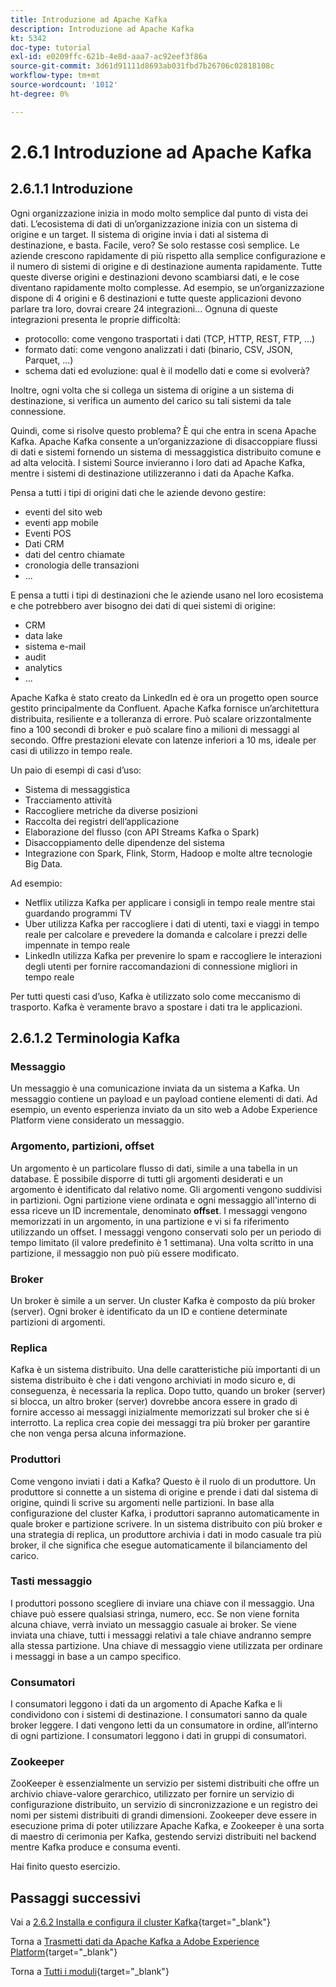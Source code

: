 ```yaml
---
title: Introduzione ad Apache Kafka
description: Introduzione ad Apache Kafka
kt: 5342
doc-type: tutorial
exl-id: e0209ffc-621b-4e8d-aaa7-ac92eef3f86a
source-git-commit: 3d61d91111d8693ab031fbd7b26706c02818108c
workflow-type: tm+mt
source-wordcount: '1012'
ht-degree: 0%

---
```


# 2.6.1 Introduzione ad Apache Kafka

## 2.6.1.1 Introduzione

Ogni organizzazione inizia in modo molto semplice dal punto di vista dei dati. L’ecosistema di dati di un’organizzazione inizia con un sistema di origine e un target. Il sistema di origine invia i dati al sistema di destinazione, e basta. Facile, vero?
Se solo restasse così semplice. Le aziende crescono rapidamente di più rispetto alla semplice configurazione e il numero di sistemi di origine e di destinazione aumenta rapidamente. Tutte queste diverse origini e destinazioni devono scambiarsi dati, e le cose diventano rapidamente molto complesse.
Ad esempio, se un’organizzazione dispone di 4 origini e 6 destinazioni e tutte queste applicazioni devono parlare tra loro, dovrai creare 24 integrazioni... Ognuna di queste integrazioni presenta le proprie difficoltà:

- protocollo: come vengono trasportati i dati (TCP, HTTP, REST, FTP, ...)
- formato dati: come vengono analizzati i dati (binario, CSV, JSON, Parquet, ...)
- schema dati ed evoluzione: qual è il modello dati e come si evolverà?

Inoltre, ogni volta che si collega un sistema di origine a un sistema di destinazione, si verifica un aumento del carico su tali sistemi da tale connessione.

Quindi, come si risolve questo problema? È qui che entra in scena Apache Kafka. Apache Kafka consente a un’organizzazione di disaccoppiare flussi di dati e sistemi fornendo un sistema di messaggistica distribuito comune e ad alta velocità. I sistemi Source invieranno i loro dati ad Apache Kafka, mentre i sistemi di destinazione utilizzeranno i dati da Apache Kafka.

Pensa a tutti i tipi di origini dati che le aziende devono gestire:

- eventi del sito web
- eventi app mobile
- Eventi POS
- Dati CRM
- dati del centro chiamate
- cronologia delle transazioni
- ...

E pensa a tutti i tipi di destinazioni che le aziende usano nel loro ecosistema e che potrebbero aver bisogno dei dati di quei sistemi di origine:

- CRM
- data lake
- sistema e-mail
- audit
- analytics
- ...

Apache Kafka è stato creato da LinkedIn ed è ora un progetto open source gestito principalmente da Confluent.
Apache Kafka fornisce un’architettura distribuita, resiliente e a tolleranza di errore. Può scalare orizzontalmente fino a 100 secondi di broker e può scalare fino a milioni di messaggi al secondo. Offre prestazioni elevate con latenze inferiori a 10 ms, ideale per casi di utilizzo in tempo reale.

Un paio di esempi di casi d’uso:

- Sistema di messaggistica
- Tracciamento attività
- Raccogliere metriche da diverse posizioni
- Raccolta dei registri dell’applicazione
- Elaborazione del flusso (con API Streams Kafka o Spark)
- Disaccoppiamento delle dipendenze del sistema
- Integrazione con Spark, Flink, Storm, Hadoop e molte altre tecnologie Big Data.

Ad esempio:

- Netflix utilizza Kafka per applicare i consigli in tempo reale mentre stai guardando programmi TV
- Uber utilizza Kafka per raccogliere i dati di utenti, taxi e viaggi in tempo reale per calcolare e prevedere la domanda e calcolare i prezzi delle impennate in tempo reale
- LinkedIn utilizza Kafka per prevenire lo spam e raccogliere le interazioni degli utenti per fornire raccomandazioni di connessione migliori in tempo reale

Per tutti questi casi d’uso, Kafka è utilizzato solo come meccanismo di trasporto. Kafka è veramente bravo a spostare i dati tra le applicazioni.

## 2.6.1.2 Terminologia Kafka

### Messaggio

Un messaggio è una comunicazione inviata da un sistema a Kafka. Un messaggio contiene un payload e un payload contiene elementi di dati. Ad esempio, un evento esperienza inviato da un sito web a Adobe Experience Platform viene considerato un messaggio.

### Argomento, partizioni, offset

Un argomento è un particolare flusso di dati, simile a una tabella in un database. È possibile disporre di tutti gli argomenti desiderati e un argomento è identificato dal relativo nome. Gli argomenti vengono suddivisi in partizioni. Ogni partizione viene ordinata e ogni messaggio all&#39;interno di essa riceve un ID incrementale, denominato **offset**. I messaggi vengono memorizzati in un argomento, in una partizione e vi si fa riferimento utilizzando un offset. I messaggi vengono conservati solo per un periodo di tempo limitato (il valore predefinito è 1 settimana). Una volta scritto in una partizione, il messaggio non può più essere modificato.

### Broker

Un broker è simile a un server. Un cluster Kafka è composto da più broker (server). Ogni broker è identificato da un ID e contiene determinate partizioni di argomenti.

### Replica

Kafka è un sistema distribuito. Una delle caratteristiche più importanti di un sistema distribuito è che i dati vengono archiviati in modo sicuro e, di conseguenza, è necessaria la replica. Dopo tutto, quando un broker (server) si blocca, un altro broker (server) dovrebbe ancora essere in grado di fornire accesso ai messaggi inizialmente memorizzati sul broker che si è interrotto. La replica crea copie dei messaggi tra più broker per garantire che non venga persa alcuna informazione.

### Produttori

Come vengono inviati i dati a Kafka? Questo è il ruolo di un produttore. Un produttore si connette a un sistema di origine e prende i dati dal sistema di origine, quindi li scrive su argomenti nelle partizioni. In base alla configurazione del cluster Kafka, i produttori sapranno automaticamente in quale broker e partizione scrivere. In un sistema distribuito con più broker e una strategia di replica, un produttore archivia i dati in modo casuale tra più broker, il che significa che esegue automaticamente il bilanciamento del carico.

### Tasti messaggio

I produttori possono scegliere di inviare una chiave con il messaggio. Una chiave può essere qualsiasi stringa, numero, ecc. Se non viene fornita alcuna chiave, verrà inviato un messaggio casuale ai broker. Se viene inviata una chiave, tutti i messaggi relativi a tale chiave andranno sempre alla stessa partizione. Una chiave di messaggio viene utilizzata per ordinare i messaggi in base a un campo specifico.

### Consumatori

I consumatori leggono i dati da un argomento di Apache Kafka e li condividono con i sistemi di destinazione. I consumatori sanno da quale broker leggere. I dati vengono letti da un consumatore in ordine, all’interno di ogni partizione. I consumatori leggono i dati in gruppi di consumatori.

### Zookeeper

ZooKeeper è essenzialmente un servizio per sistemi distribuiti che offre un archivio chiave-valore gerarchico, utilizzato per fornire un servizio di configurazione distribuito, un servizio di sincronizzazione e un registro dei nomi per sistemi distribuiti di grandi dimensioni. Zookeeper deve essere in esecuzione prima di poter utilizzare Apache Kafka, e Zookeeper è una sorta di maestro di cerimonia per Kafka, gestendo servizi distribuiti nel backend mentre Kafka produce e consuma eventi.

Hai finito questo esercizio.

## Passaggi successivi

Vai a [2.6.2 Installa e configura il cluster Kafka](./ex2.md){target="_blank"}

Torna a [Trasmetti dati da Apache Kafka a Adobe Experience Platform](./aep-apache-kafka.md){target="_blank"}

Torna a [Tutti i moduli](./../../../../overview.md){target="_blank"}
